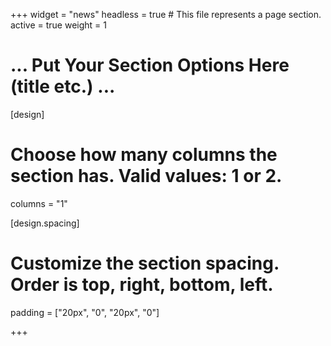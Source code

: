 +++
widget = "news"
headless = true  # This file represents a page section.
active = true
weight = 1
# ... Put Your Section Options Here (title etc.) ...


[design]
# Choose how many columns the section has. Valid values: 1 or 2.
columns = "1"



[design.spacing]
  # Customize the section spacing. Order is top, right, bottom, left.
  padding = ["20px", "0", "20px", "0"]
  

+++